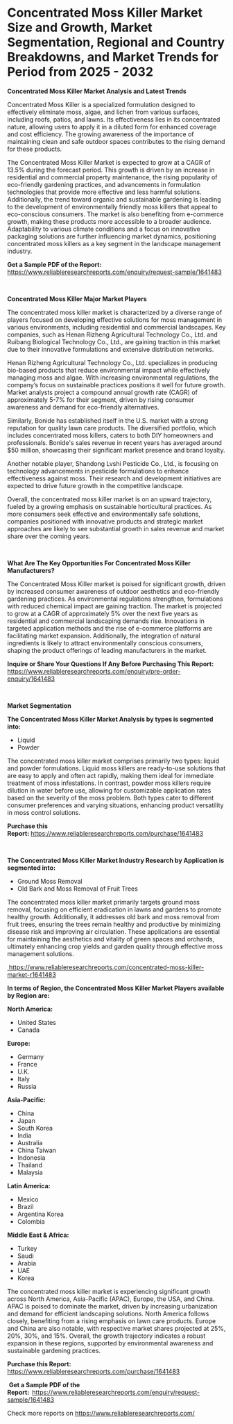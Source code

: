 <p><h1>Concentrated Moss Killer Market Size and Growth, Market Segmentation, Regional and Country Breakdowns, and Market Trends for Period from 2025 -  2032</h1></p><p><strong>Concentrated Moss Killer Market Analysis and Latest Trends</strong></p>
<p><p>Concentrated Moss Killer is a specialized formulation designed to effectively eliminate moss, algae, and lichen from various surfaces, including roofs, patios, and lawns. Its effectiveness lies in its concentrated nature, allowing users to apply it in a diluted form for enhanced coverage and cost efficiency. The growing awareness of the importance of maintaining clean and safe outdoor spaces contributes to the rising demand for these products.</p><p>The Concentrated Moss Killer Market is expected to grow at a CAGR of 13.5% during the forecast period. This growth is driven by an increase in residential and commercial property maintenance, the rising popularity of eco-friendly gardening practices, and advancements in formulation technologies that provide more effective and less harmful solutions. Additionally, the trend toward organic and sustainable gardening is leading to the development of environmentally friendly moss killers that appeal to eco-conscious consumers. The market is also benefiting from e-commerce growth, making these products more accessible to a broader audience. Adaptability to various climate conditions and a focus on innovative packaging solutions are further influencing market dynamics, positioning concentrated moss killers as a key segment in the landscape management industry.</p></p>
<p><strong>Get a Sample PDF of the Report:&nbsp;</strong> <a href="https://www.reliableresearchreports.com/enquiry/request-sample/1641483?utm_campaign=2745&utm_medium=2&utm_source=Github&utm_content=ia&utm_term=02042025&utm_id=concentrated-moss-killer">https://www.reliableresearchreports.com/enquiry/request-sample/1641483</a></p>
<p>&nbsp;</p>
<p><strong>Concentrated Moss Killer Major Market Players</strong></p>
<p><p>The concentrated moss killer market is characterized by a diverse range of players focused on developing effective solutions for moss management in various environments, including residential and commercial landscapes. Key companies, such as Henan Rizheng Agricultural Technology Co., Ltd. and Ruibang Biological Technology Co., Ltd., are gaining traction in this market due to their innovative formulations and extensive distribution networks.</p><p>Henan Rizheng Agricultural Technology Co., Ltd. specializes in producing bio-based products that reduce environmental impact while effectively managing moss and algae. With increasing environmental regulations, the company’s focus on sustainable practices positions it well for future growth. Market analysts project a compound annual growth rate (CAGR) of approximately 5-7% for their segment, driven by rising consumer awareness and demand for eco-friendly alternatives.</p><p>Similarly, Bonide has established itself in the U.S. market with a strong reputation for quality lawn care products. The diversified portfolio, which includes concentrated moss killers, caters to both DIY homeowners and professionals. Bonide's sales revenue in recent years has averaged around $50 million, showcasing their significant market presence and brand loyalty.</p><p>Another notable player, Shandong Lvshi Pesticide Co., Ltd., is focusing on technology advancements in pesticide formulations to enhance effectiveness against moss. Their research and development initiatives are expected to drive future growth in the competitive landscape.</p><p>Overall, the concentrated moss killer market is on an upward trajectory, fueled by a growing emphasis on sustainable horticultural practices. As more consumers seek effective and environmentally safe solutions, companies positioned with innovative products and strategic market approaches are likely to see substantial growth in sales revenue and market share over the coming years.</p></p>
<p>&nbsp;</p>
<p><strong>What Are The Key Opportunities For Concentrated Moss Killer Manufacturers?</strong></p>
<p><p>The Concentrated Moss Killer market is poised for significant growth, driven by increased consumer awareness of outdoor aesthetics and eco-friendly gardening practices. As environmental regulations strengthen, formulations with reduced chemical impact are gaining traction. The market is projected to grow at a CAGR of approximately 5% over the next five years as residential and commercial landscaping demands rise. Innovations in targeted application methods and the rise of e-commerce platforms are facilitating market expansion. Additionally, the integration of natural ingredients is likely to attract environmentally conscious consumers, shaping the product offerings of leading manufacturers in the market.</p></p>
<p><strong>Inquire or Share Your Questions If Any Before Purchasing This Report:</strong> <a href="https://www.reliableresearchreports.com/enquiry/pre-order-enquiry/1641483?utm_campaign=2745&utm_medium=2&utm_source=Github&utm_content=ia&utm_term=02042025&utm_id=concentrated-moss-killer">https://www.reliableresearchreports.com/enquiry/pre-order-enquiry/1641483</a></p>
<p>&nbsp;</p>
<p><strong>Market Segmentation</strong></p>
<p><strong>The Concentrated Moss Killer Market Analysis by types is segmented into:</strong></p>
<p><ul><li>Liquid</li><li>Powder</li></ul></p>
<p><p>The concentrated moss killer market comprises primarily two types: liquid and powder formulations. Liquid moss killers are ready-to-use solutions that are easy to apply and often act rapidly, making them ideal for immediate treatment of moss infestations. In contrast, powder moss killers require dilution in water before use, allowing for customizable application rates based on the severity of the moss problem. Both types cater to different consumer preferences and varying situations, enhancing product versatility in moss control solutions.</p></p>
<p><strong>Purchase this Report:&nbsp;</strong><a href="https://www.reliableresearchreports.com/purchase/1641483?utm_campaign=2745&utm_medium=2&utm_source=Github&utm_content=ia&utm_term=02042025&utm_id=concentrated-moss-killer">https://www.reliableresearchreports.com/purchase/1641483</a></p>
<p>&nbsp;</p>
<p><strong>The Concentrated Moss Killer Market Industry Research by Application is segmented into:</strong></p>
<p><ul><li>Ground Moss Removal</li><li>Old Bark and Moss Removal of Fruit Trees</li></ul></p>
<p><p>The concentrated moss killer market primarily targets ground moss removal, focusing on efficient eradication in lawns and gardens to promote healthy growth. Additionally, it addresses old bark and moss removal from fruit trees, ensuring the trees remain healthy and productive by minimizing disease risk and improving air circulation. These applications are essential for maintaining the aesthetics and vitality of green spaces and orchards, ultimately enhancing crop yields and garden quality through effective moss management solutions.</p></p>
<p><a href="https://www.reliableresearchreports.com/concentrated-moss-killer-market-r1641483?utm_campaign=2745&utm_medium=2&utm_source=Github&utm_content=ia&utm_term=02042025&utm_id=concentrated-moss-killer">&nbsp;https://www.reliableresearchreports.com/concentrated-moss-killer-market-r1641483</a></p>
<p><strong>In terms of Region, the Concentrated Moss Killer Market Players available by Region are:</strong></p>
<p>
    <p> <strong> North America: </strong>
        <ul>
            <li>United States</li>
            <li>Canada</li>
        </ul>
        </p> 
    <p> <strong> Europe: </strong>
        <ul>
            <li>Germany</li>
            <li>France</li>
            <li>U.K.</li>
            <li>Italy</li>
            <li>Russia</li>
        </ul>
        </p> 
    <p> <strong> Asia-Pacific: </strong>
        <ul>
            <li>China</li>
            <li>Japan</li>
            <li>South Korea</li>
            <li>India</li>
            <li>Australia</li>
            <li>China Taiwan</li>
            <li>Indonesia</li>
            <li>Thailand</li>
            <li>Malaysia</li>
        </ul>
        </p> 
    <p> <strong> Latin America: </strong>
        <ul>
            <li>Mexico</li>
            <li>Brazil</li>
            <li>Argentina Korea</li>
            <li>Colombia</li>
        </ul>
        </p> 
    <p> <strong> Middle East & Africa: </strong>
        <ul>
            <li>Turkey</li>
            <li>Saudi</li>
            <li>Arabia</li>
            <li>UAE</li>
            <li>Korea</li>
        </ul>
    </p>
    </p>
<p><p>The concentrated moss killer market is experiencing significant growth across North America, Asia-Pacific (APAC), Europe, the USA, and China. APAC is poised to dominate the market, driven by increasing urbanization and demand for efficient landscaping solutions. North America follows closely, benefiting from a rising emphasis on lawn care products. Europe and China are also notable, with respective market shares projected at 25%, 20%, 30%, and 15%. Overall, the growth trajectory indicates a robust expansion in these regions, supported by environmental awareness and sustainable gardening practices.</p></p>
<p><strong>Purchase this Report: </strong><a href="https://www.reliableresearchreports.com/purchase/1641483?utm_campaign=2745&utm_medium=2&utm_source=Github&utm_content=ia&utm_term=02042025&utm_id=concentrated-moss-killer">https://www.reliableresearchreports.com/purchase/1641483</a></p>
<p>&nbsp;<strong>Get a Sample PDF of the Report:&nbsp;&nbsp;</strong><a href="https://www.reliableresearchreports.com/enquiry/request-sample/1641483?utm_campaign=2745&utm_medium=2&utm_source=Github&utm_content=ia&utm_term=02042025&utm_id=concentrated-moss-killer">https://www.reliableresearchreports.com/enquiry/request-sample/1641483</a></p>
<p><strong></strong></p>
<p>Check more reports on <a href="https://www.reliableresearchreports.com/?utm_campaign=2745&utm_medium=2&utm_source=Github&utm_content=ia&utm_term=02042025&utm_id=concentrated-moss-killer">https://www.reliableresearchreports.com/</a></p>